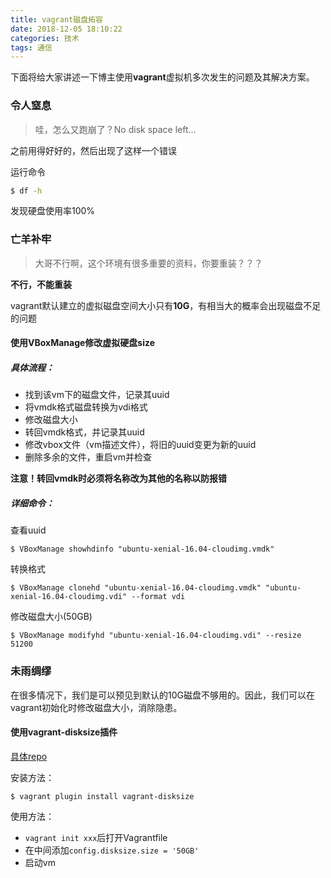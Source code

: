 ```yaml
---
title: vagrant磁盘拓容
date: 2018-12-05 18:10:22
categories: 技术
tags: 通信
---
```


下面将给大家讲述一下博主使用**vagrant**虚拟机多次发生的问题及其解决方案。

### 令人窒息

> 哇，怎么又跑崩了？No disk space left...

之前用得好好的，然后出现了这样一个错误

运行命令
```sh
$ df -h
```

发现硬盘使用率100%

<!--more-->

### 亡羊补牢

> 大哥不行啊，这个环境有很多重要的资料，你要重装？？？

**不行，不能重装**

vagrant默认建立的虚拟磁盘空间大小只有**10G**，有相当大的概率会出现磁盘不足的问题

#### 使用VBoxManage修改虚拟硬盘size

##### 具体流程：

- 找到该vm下的磁盘文件，记录其uuid
- 将vmdk格式磁盘转换为vdi格式
- 修改磁盘大小
- 转回vmdk格式，并记录其uuid
- 修改vbox文件（vm描述文件），将旧的uuid变更为新的uuid
- 删除多余的文件，重启vm并检查

**注意！转回vmdk时必须将名称改为其他的名称以防报错**

##### 详细命令：

查看uuid
```
$ VBoxManage showhdinfo "ubuntu-xenial-16.04-cloudimg.vmdk"
```

转换格式
```
$ VBoxManage clonehd "ubuntu-xenial-16.04-cloudimg.vmdk" "ubuntu-xenial-16.04-cloudimg.vdi" --format vdi
```

修改磁盘大小(50GB)
```
$ VBoxManage modifyhd "ubuntu-xenial-16.04-cloudimg.vdi" --resize 51200
```

### 未雨绸缪

在很多情况下，我们是可以预见到默认的10G磁盘不够用的。因此，我们可以在vagrant初始化时修改磁盘大小，消除隐患。

#### 使用vagrant-disksize插件

[具体repo](https://github.com/sprotheroe/vagrant-disksize)

安装方法：
```
$ vagrant plugin install vagrant-disksize
```

使用方法：
- `vagrant init xxx`后打开Vagrantfile
- 在中间添加`config.disksize.size = '50GB'`
- 启动vm